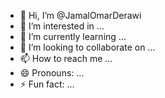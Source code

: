 - 👋 Hi, I’m @JamalOmarDerawi
- 👀 I’m interested in ...
- 🌱 I’m currently learning ...
- 💞️ I’m looking to collaborate on ...
- 📫 How to reach me ...
- 😄 Pronouns: ...
- ⚡ Fun fact: ...

<!---
JamalOmarDerawi/JamalOmarDerawi is a ✨ special ✨ repository because its `README.md` (this file) appears on your GitHub profile.
You can click the Preview link to take a look at your changes.
--->

